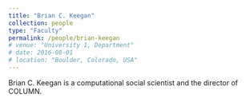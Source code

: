 ```yaml
---
title: "Brian C. Keegan"
collection: people
type: "Faculty"
permalink: /people/brian-keegan
# venue: "University 1, Department"
# date: 2016-08-01
# location: "Boulder, Colorado, USA"
---
```


Brian C. Keegan is a computational social scientist and the director of COLUMN.